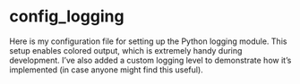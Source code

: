 # config_logging
Here is my configuration file for setting up the Python logging module. This setup enables colored output, which is extremely handy during development. I’ve also added a custom logging level to demonstrate how it’s implemented (in case anyone might find this useful).
